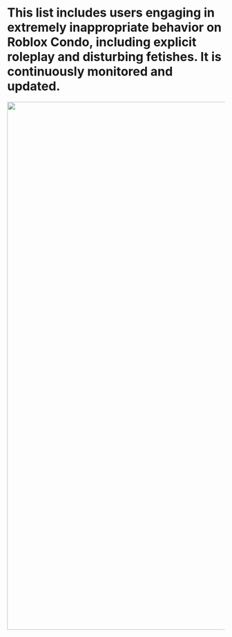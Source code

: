 # This list includes users engaging in extremely inappropriate behavior on Roblox Condo, including explicit roleplay and disturbing fetishes. It is continuously monitored and updated.

<p align="center">
  <img src="https://c.tenor.com/P7hCyZlzDH4AAAAd/tenor.gif" width="1220" />
</p>
